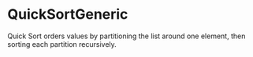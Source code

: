 # QuickSortGeneric
Quick Sort orders values by partitioning the list around one element, then sorting each partition recursively.
